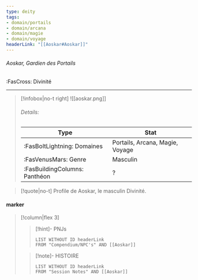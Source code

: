 ```yaml
---
type: deity
tags:
- domain/portails
- domain/arcana
- domain/magie
- domain/voyage
headerLink: "[[Aoskar#Aoskar]]"
---
```


###### Aoskar, Gardien des Portails
<span class="sub2">:FasCross: Divinité </span>
___

> [!infobox|no-t right]
> ![[aoskar.png]]
> ###### Details:
> | Type | Stat |
> | ---- | ---- |
> | :FasBoltLightning: Domaines | Portails, Arcana, Magie, Voyage |
> | :FasVenusMars: Genre | Masculin |
> | :FasBuildingColumns: Panthéon | ? |

> [!quote|no-t]
>Profile de Aoskar, le  masculin Divinité.

#### marker
> [!column|flex 3]
>> [!hint]-  PNJs
>>```dataview
>>LIST WITHOUT ID headerLink
>>FROM "Compendium/NPC's" AND [[Aoskar]] 
>
>>[!note]- HISTOIRE
>>```dataview
>>LIST WITHOUT ID headerLink
>>FROM "Session Notes" AND [[Aoskar]]